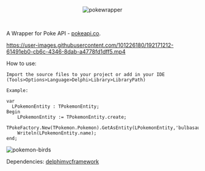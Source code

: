 <br/>
<div align="center">

![pokewrapper](https://user-images.githubusercontent.com/101226180/185762654-a153d56b-5646-4841-8fae-caeda22986ed.svg)

<br/>
</div>

A Wrapper for Poke API - [pokeapi.co](https://pokeapi.co).



https://user-images.githubusercontent.com/101226180/192171212-61491eb0-cb6c-4346-8dab-a4778fd1dff5.mp4



How to use:

    
    Import the source files to your project or add in your IDE (Tools>Options>Language>Delphi>Library>LibraryPath)
    
    Example:
    
    var
      LPokemonEntity : TPokemonEntity;
    Begin
        LPokemonEntity := TPokemonEntity.create;
        TPokeFactory.New(TPokemon.Pokemon).GetAsEntity(LPokemonEntity,'bulbasaur');
        Writeln(LPokemonEntity.name);
    end;
    



![pokemon-birds](https://user-images.githubusercontent.com/101226180/185003860-b51fe5c4-fb12-420a-83b2-bbb894007da2.gif)

Dependencies: [delphimvcframework](https://github.com/danieleteti/delphimvcframework) 
